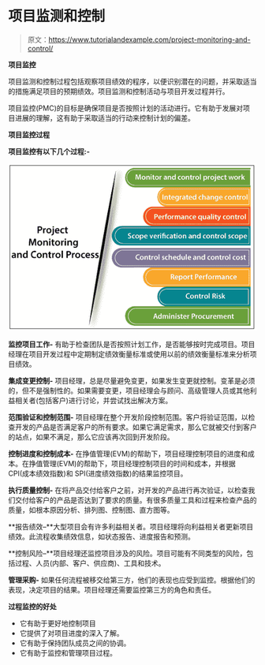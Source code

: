 # 项目监测和控制

> 原文：<https://www.tutorialandexample.com/project-monitoring-and-control/>

**项目监控**

项目监测和控制过程包括观察项目绩效的程序，以便识别潜在的问题，并采取适当的措施满足项目的预期绩效。项目监测和控制活动与项目开发过程并行。

项目监控(PMC)的目标是确保项目是否按照计划的活动进行。它有助于发展对项目进展的理解，这有助于采取适当的行动来控制计划的偏差。

**项目监控过程**

**项目监控有以下几个过程:-**

![Project Monitoring and Control](img/36cf31a635c29692281cb1dd378dac12.png)

**监控项目工作-** 有助于检查团队是否按照计划工作，是否能够按时完成项目。项目经理在项目开发过程中定期制定绩效衡量标准或使用以前的绩效衡量标准来分析项目绩效。

**集成变更控制-** 项目经理，总是尽量避免变更，如果发生变更就控制。变革是必须的，但不是强制性的。如果需要变更，项目经理会与顾问、高级管理人员或其他利益相关者(包括客户)进行讨论，并尝试找出解决方案。

**范围验证和控制范围-** 项目经理在整个开发阶段控制范围。客户将验证范围，以检查开发的产品是否满足客户的所有要求。如果它满足需求，那么它就被交付到客户的站点，如果不满足，那么它应该再次回到开发阶段。

**控制进度和控制成本-** 在挣值管理(EVM)的帮助下，项目经理控制项目的进度和成本。在挣值管理(EVM)的帮助下，项目经理控制项目的时间和成本，并根据 CPI(成本绩效指数)和 SPI(进度绩效指数)的结果监控项目。

**执行质量控制-** 在将产品交付给客户之前，对开发的产品进行再次验证，以检查我们交付给客户的产品是否达到了要求的质量。有很多质量工具和过程来检查产品的质量，如根本原因分析、排列图、控制图、直方图等。

**报告绩效–**大型项目会有许多利益相关者。项目经理将向利益相关者更新项目绩效。此流程收集绩效信息，如状态报告、进度报告和预测。

**控制风险–**项目经理还监控项目涉及的风险。项目可能有不同类型的风险，包括过程、人员(内部、客户、供应商)、工具和技术。

**管理采购-** 如果任何流程被移交给第三方，他们的表现也应受到监控。根据他们的表现，决定项目的结果。项目经理还需要监控第三方的角色和责任。

**过程监控的好处**

*   它有助于更好地控制项目
*   它提供了对项目进度的深入了解。
*   它有助于保持团队成员之间的协调。
*   它有助于监控和管理项目过程。